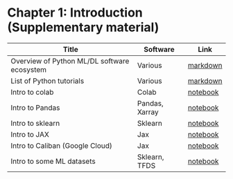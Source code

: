 # Chapter 1: Introduction (Supplementary material)


[colab_intro]: https://colab.research.google.com/github/probml/pyprobml/blob/master/book1/supplements/colab_intro.ipynb
[pandas_intro]: https://colab.research.google.com/github/probml/pyprobml/blob/master/book1/supplements/pandas_intro.ipynb
[sklearn_intro]: https://colab.research.google.com/github/probml/pyprobml/blob/master/book1/supplements/sklearn_intro.ipynb
[jax_intro]: https://colab.research.google.com/github/probml/pyprobml/blob/master/book1/supplements/jax_intro.ipynb
[datasets]: https://colab.research.google.com/github/probml/pyprobml/blob/master/book1/supplements/datasets.ipynb
[caliban]: https://colab.research.google.com/github/probml/pyprobml/blob/master/book1/supplements/caliban.ipynb


[python_tut_md]: https:github.com/probml/pyprobml/blob/master/book1/supplements/python_tutorials.md
[software_md]: https://github.com/probml/pyprobml/blob/master/book1/supplements/software.md

|Title|Software|Link|
|-----------|----|----|
|Overview of Python ML/DL software ecosystem| Various | [markdown][software_md]|
|List of Python tutorials | Various | [markdown][python_tut_md]|
|Intro to colab| Colab | [notebook][colab_intro]  |
|Intro to Pandas|  Pandas, Xarray | [notebook][pandas_intro] |
|Intro to sklearn | Sklearn | [notebook][sklearn_intro] |
|Intro to JAX| Jax | [notebook][jax_intro] |
|Intro to Caliban (Google Cloud)| Jax | [notebook][caliban] |
|Intro to some ML datasets| Sklearn, TFDS| [notebook][datasets] |


